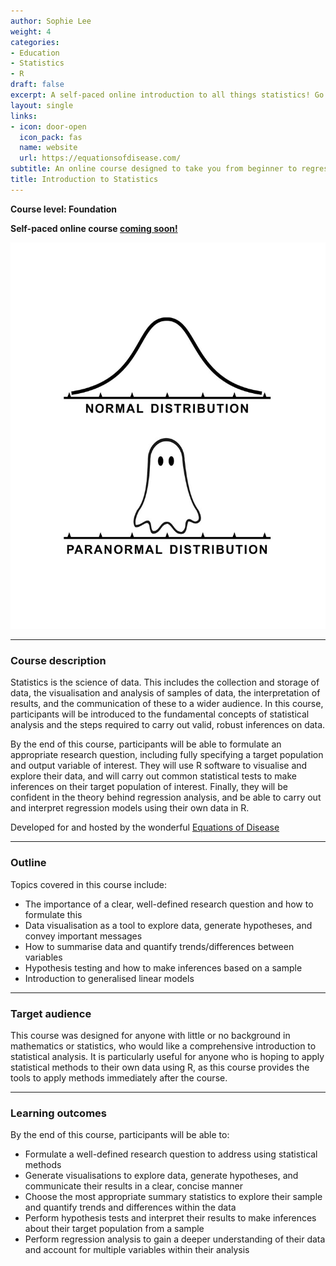 ```yaml
---
author: Sophie Lee
weight: 4
categories:
- Education
- Statistics
- R
draft: false
excerpt: A self-paced online introduction to all things statistics! Go from zero to regression via visualisation, summary statistics, and hypothesis testing. 
layout: single
links:
- icon: door-open
  icon_pack: fas
  name: website
  url: https://equationsofdisease.com/
subtitle: An online course designed to take you from beginner to regression in your own time.
title: Introduction to Statistics
---
```


**Course level: Foundation**

**Self-paced online course [coming soon!](https://equationsofdisease.com/)**

![](paranormal_dist.png)

---

### Course description
Statistics is the science of data. This includes the collection and storage of data, the visualisation and analysis of samples of data, the interpretation of results, and the communication of these to a wider audience. In this course, participants will be introduced to the fundamental concepts of statistical analysis and the steps required to carry out valid, robust inferences on data.

By the end of this course, participants will be able to formulate an appropriate research question, including fully specifying a target population and output variable of interest. They will use R software to visualise and explore their data, and will carry out common statistical tests to make inferences on their target population of interest. Finally, they will be confident in the theory behind regression analysis, and be able to carry out and interpret regression models using their own data in R.

Developed for and hosted by the wonderful [Equations of Disease](https://equationsofdisease.com/)

---

### Outline
Topics covered in this course include:
- The importance of a clear, well-defined research question and how to formulate this
- Data visualisation as a tool to explore data, generate hypotheses, and convey important messages
- How to summarise data and quantify trends/differences between variables
- Hypothesis testing and how to make inferences based on a sample
- Introduction to generalised linear models

--- 

### Target audience
This course was designed for anyone with little or no background in mathematics or statistics, who would like a comprehensive introduction to statistical analysis. It is particularly useful for anyone who is hoping to apply statistical methods to their own data using R, as this course provides the tools to apply methods immediately after the course.

---

### Learning outcomes
By the end of this course, participants will be able to:
- Formulate a well-defined research question to address using statistical methods
- Generate visualisations to explore data, generate hypotheses, and communicate their results in a clear, concise manner
- Choose the most appropriate summary statistics to explore their sample and quantify trends and differences within the data
- Perform hypothesis tests and interpret their results to make inferences about their target population from a sample
- Perform regression analysis to gain a deeper understanding of their data and account for multiple variables within their analysis
